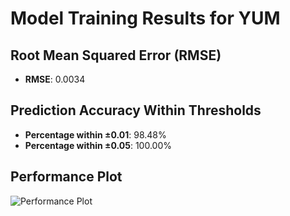 # Model Training Results for YUM

## Root Mean Squared Error (RMSE)
- **RMSE**: 0.0034

## Prediction Accuracy Within Thresholds
- **Percentage within ±0.01**: 98.48%
- **Percentage within ±0.05**: 100.00%

## Performance Plot
![Performance Plot](../imgs/YUM.png)
